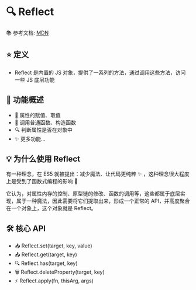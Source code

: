 # 🔍 Reflect

📚 参考文档: [MDN](https://developer.mozilla.org/zh-CN/docs/Web/JavaScript/Reference/Global_Objects/Reflect)

## ⭐️ 定义

- Reflect 是内置的 JS 对象，提供了一系列的方法，通过调用这些方法，访问一些 JS 底层功能

## 🎯 功能概述

- 📝 属性的赋值、取值
- 🔄 调用普通函数、构造函数
- 🔍 判断属性是否在对象中
- ✨ 更多功能...

## 💡 为什么使用 Reflect

有一种理念，在 ES5 就被提出：减少魔法、让代码更纯粹 ✨ ，这种理念很大程度上是受到了函数式编程的影响 🎯

它认为，对属性内存的控制、原型链的修改、函数的调用等，这些都属于底层实现，属于一种魔法，因此需要将它们提取出来，形成一个正常的 API，并高度聚合在一个对象上，这个对象就是 Reflect。

## 🛠 核心 API

- 📥 Reflect.set(target, key, value)
- 📤 Reflect.get(target, key)
- 🔍 Reflect.has(target, key)
- 🗑 Reflect.deleteProperty(target, key)
- ⚡️ Reflect.apply(fn, thisArg, args)
